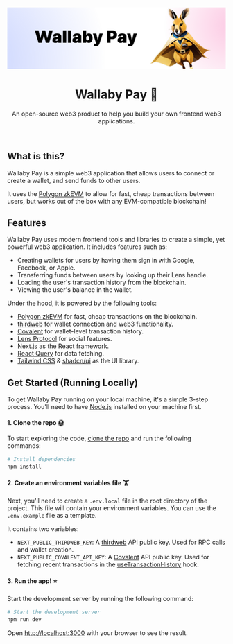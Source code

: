 <p align="center">
    <br />
    <a href="https://thirdweb.com">
        <img src="./public/banner.png" width="1235" alt="Wallaby Pay Banner Image"/></a>
    <br />
</p>

<h1 align="center">Wallaby Pay 🦘</h1>

<p align="center">
   An open-source web3 product to help you build your own frontend web3 applications.
</p>

<br/>

## What is this?

Wallaby Pay is a simple web3 application that allows users to connect or create a wallet, and send funds to other users.

It uses the [Polygon zkEVM](https://polygon.technology/polygon-zkevm) to allow for fast, cheap transactions between users, but works out of the box with any EVM-compatible blockchain!

## Features

Wallaby Pay uses modern frontend tools and libraries to create a simple, yet powerful web3 application. It includes features such as:

- Creating wallets for users by having them sign in with Google, Facebook, or Apple.
- Transferring funds between users by looking up their Lens handle.
- Loading the user's transaction history from the blockchain.
- Viewing the user's balance in the wallet.

Under the hood, it is powered by the following tools:

- [Polygon zkEVM](https://polygon.technology/polygon-zkevm) for fast, cheap transactions on the blockchain.
- [thirdweb](https://thirdweb.com) for wallet connection and web3 functionality.
- [Covalent](https://www.covalenthq.com/) for wallet-level transaction history.
- [Lens Protocol](https://www.lens.xyz/) for social features.
- [Next.js](https://nextjs.org/) as the React framework.
- [React Query](https://tanstack.com/query/v4) for data fetching.
- [Tailwind CSS](https://tailwindcss.com/) & [shadcn/ui](https://ui.shadcn.com/) as the UI library.

## Get Started (Running Locally)

To get Wallaby Pay running on your local machine, it's a simple 3-step process. You'll need to have [Node.js](https://nodejs.org/en/) installed on your machine first.

#### 1. Clone the repo 🌞

To start exploring the code, [clone the repo](https://docs.github.com/en/repositories/creating-and-managing-repositories/cloning-a-repository) and run the following commands:

```bash
# Install dependencies
npm install
```

#### 2. Create an environment variables file 🏋

Next, you'll need to create a `.env.local` file in the root directory of the project. This file will contain your environment variables. You can use the `.env.example` file as a template.

It contains two variables:

- `NEXT_PUBLIC_THIRDWEB_KEY`: A [thirdweb](https://thirdweb.com) API public key. Used for RPC calls and wallet creation.
- `NEXT_PUBLIC_COVALENT_API_KEY`: A [Covalent](https://www.covalenthq.com/) API public key. Used for fetching recent transactions in the [useTransactionHistory](./src/hooks/useTransactionHistory.ts) hook.

#### 3. Run the app! ⭐️

Start the development server by running the following command:

```bash
# Start the development server
npm run dev
```

Open [http://localhost:3000](http://localhost:3000) with your browser to see the result.
